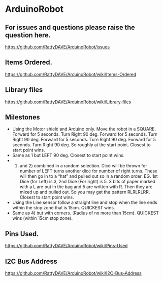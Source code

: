 
# ArduinoRobot

## For issues and questions please raise the question here.
https://github.com/RattyDAVE/ArduinoRobot/issues


## Items Ordered.

https://github.com/RattyDAVE/ArduinoRobot/wiki/Items-Ordered

## Library files

https://github.com/RattyDAVE/ArduinoRobot/wiki/Library-files

## Milestones

- Using the Motor shield and Arduino only. Move the robot in a SQUARE.  Forward for 5 seconds. Turn Right 90 deg. Forward for 5 seconds. 	Turn Right 90 deg. Forward for 5 seconds. Turn Right 90 deg.	Forward for 5 seconds. Turn Right 90 deg. So roughly at the start point. Closest to start point wins.
- Same as 1 but LEFT 90 deg. Closest to start point wins.
- 1) and 2) combined in a random selection. Dice will be thrown for number of LEFT turns another dice for number of right turns. These will then go in to a “hat” and pulled out so in a random order. EG. 1st Dice (for Left) is 3, 2nd Dice (For right) is 5. 3 bits of paper marked with a L are put in the bag and 5 are written with R. Then they are mixed up and pulled out. So you may get the pattern RLRLRLRR. Closest to start point wins.
- Using the Line sensor follow a straight line and stop when the line ends within the stop zone that is 15cm. QUICKEST wins.
- Same as 4) but with corners. (Radius of no more than 15cm). QUICKEST wins (within 15cm stop zone).

## Pins Used.

https://github.com/RattyDAVE/ArduinoRobot/wiki/Pins-Used

## I2C Bus Address

https://github.com/RattyDAVE/ArduinoRobot/wiki/I2C-Bus-Address

